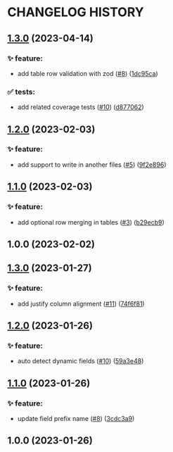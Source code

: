 # CHANGELOG HISTORY

## [1.3.0](https://github.com/lucasvtiradentes/dyn-markdown/compare/v1.2.0...v1.3.0) (2023-04-14)


### ✨ feature:

* add table row validation with zod ([#8](https://github.com/lucasvtiradentes/dyn-markdown/issues/8)) ([1dc95ca](https://github.com/lucasvtiradentes/dyn-markdown/commit/1dc95ca21eee8926ec8985690fc3eded7ba732e7))


### ✅ tests:

* add related coverage tests ([#10](https://github.com/lucasvtiradentes/dyn-markdown/issues/10)) ([d877062](https://github.com/lucasvtiradentes/dyn-markdown/commit/d8770620eae087868890bde7d34f8b1a7a9c0177))

## [1.2.0](https://github.com/lucasvtiradentes/dyn-markdown/compare/v1.1.0...v1.2.0) (2023-02-03)


### ✨ feature:

* add support to write in another files ([#5](https://github.com/lucasvtiradentes/dyn-markdown/issues/5)) ([9f2e896](https://github.com/lucasvtiradentes/dyn-markdown/commit/9f2e89638f74c6917e6d86030a0dd15fb2da985d))

## [1.1.0](https://github.com/lucasvtiradentes/dyn-markdown/compare/v1.0.0...v1.1.0) (2023-02-03)


### ✨ feature:

* add optional row merging in tables ([#3](https://github.com/lucasvtiradentes/dyn-markdown/issues/3)) ([b29ecb9](https://github.com/lucasvtiradentes/dyn-markdown/commit/b29ecb96eafa0f035b71a2f311e66aad9ba95bad))

## 1.0.0 (2023-02-02)

## [1.3.0](https://github.com/lucasvtiradentes/dyn-markdown/compare/v1.2.0...v1.3.0) (2023-01-27)

### ✨ feature:

- add justify column alignment ([#11](https://github.com/lucasvtiradentes/dyn-markdown/issues/11)) ([74f6f81](https://github.com/lucasvtiradentes/dyn-markdown/commit/74f6f81244c73baf54c6b53c33562e4eff69fcd9))

## [1.2.0](https://github.com/lucasvtiradentes/dyn-markdown/compare/v1.1.0...v1.2.0) (2023-01-26)

### ✨ feature:

- auto detect dynamic fields ([#10](https://github.com/lucasvtiradentes/dyn-markdown/issues/10)) ([59a3e48](https://github.com/lucasvtiradentes/dyn-markdown/commit/59a3e480ca96281ea953d23ac2e9e5054e41786c))

## [1.1.0](https://github.com/lucasvtiradentes/dyn-markdown/compare/v1.0.0...v1.1.0) (2023-01-26)

### ✨ feature:

- update field prefix name ([#8](https://github.com/lucasvtiradentes/dyn-markdown/issues/8)) ([3cdc3a9](https://github.com/lucasvtiradentes/dyn-markdown/commit/3cdc3a92a6501aa3a4b1f3c55a6ba075fa28111b))

## 1.0.0 (2023-01-26)
